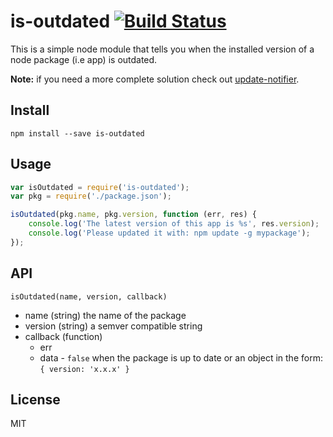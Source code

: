 # is-outdated [![Build Status](https://travis-ci.org/rogeriopvl/is-outdated.svg?branch=master)](https://travis-ci.org/rogeriopvl/is-outdated)

This is a simple node module that tells you when the installed version of a node package (i.e app) is outdated.

**Note:** if you need a more complete solution check out [update-notifier](https://www.npmjs.com/package/update-notifier).

## Install

    npm install --save is-outdated

## Usage

```javascript
var isOutdated = require('is-outdated');
var pkg = require('./package.json');

isOutdated(pkg.name, pkg.version, function (err, res) {
    console.log('The latest version of this app is %s', res.version);
    console.log('Please updated it with: npm update -g mypackage');
});
```

## API

`isOutdated(name, version, callback)`

* name (string) the name of the package
* version (string) a semver compatible string
* callback (function)
    * err
    * data - `false` when the package is up to date or an object in the form: `{ version: 'x.x.x' }`

## License

MIT
